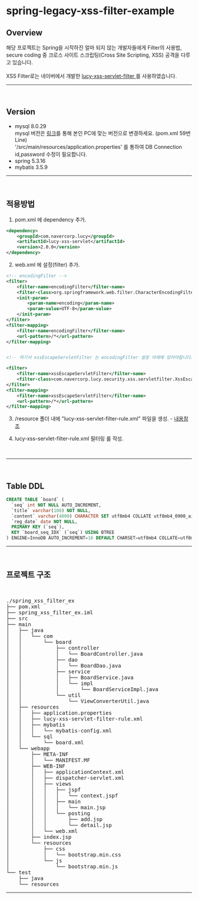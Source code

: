 # spring-legacy-xss-filter-example

## Overview
해당 프로젝트는 Spring을 시작하진 얼마 되지 않는 개발자들에게 Filter의 사용법, secure coding 중 크로스 사이트 스크립팅(Cross Site Scripting, XSS) 공격을 다루고 있습니다.
<br>
<br>
XSS Filter로는 네이버에서 개발한 [lucy-xss-servlet-filter ](https://github.com/naver/lucy-xss-servlet-filter "lucy-xss-servlet-filter") 를 사용하였습니다.

---

<br>

## Version
- mysql 8.0.29
  <br>
  mysql 버전은 [링크](https://mvnrepository.com/artifact/mysql/mysql-connector-java "https://mvnrepository.com/artifact/mysql/mysql-connector-java")를 통해 본인 PC에 맞는 버전으로 변경하세요.
  (pom.xml 59번 Line) 
  <br>
  '/src/main/resources/application.properties' 를 통하여 DB Connection id,password 수정이 필요합니다.
- spring 5.3.16
- mybatis 3.5.9


---

<br>

## 적용방법

1. pom.xml 에 dependency 추가.

```xml
<dependency>
	<groupId>com.navercorp.lucy</groupId>
	<artifactId>lucy-xss-servlet</artifactId>
	<version>2.0.0</version>
</dependency>
````
2. web.xml 에 설정(filter) 추가.

```xml
<!-- encodingFilter -->
<filter>
	<filter-name>encodingFilter</filter-name>
	<filter-class>org.springframework.web.filter.CharacterEncodingFilter</filter-class>
	<init-param>
		<param-name>encoding</param-name>
		<param-value>UTF-8</param-value>
	</init-param>
</filter>
<filter-mapping>
	<filter-name>encodingFilter</filter-name>
	<url-pattern>/*</url-pattern>
</filter-mapping>


<!-- 여기서 xssEscapeServletFilter 는 encodingFilter 설정 아래에 있어야합니다. -->

<filter>
	<filter-name>xssEscapeServletFilter</filter-name>
	<filter-class>com.navercorp.lucy.security.xss.servletfilter.XssEscapeServletFilter</filter-class>
</filter>
<filter-mapping>
    <filter-name>xssEscapeServletFilter</filter-name>
    <url-pattern>/*</url-pattern>
</filter-mapping>
````
3. /resource 폴더 내에 "lucy-xss-servlet-filter-rule.xml" 파일을 생성. - [내용참조](https://github.com/132262B/spring-legacy-xss-filter-example/blob/master/src/main/resources/lucy-xss-servlet-filter-rule.xml "https://github.com/132262B/spring-legacy-xss-filter-example/blob/master/src/main/resources/lucy-xss-servlet-filter-rule.xml")

4. lucy-xss-servlet-filter-rule.xml 필터링 룰 작성.

<br>

---

<br>

## Table DDL

```SQL
CREATE TABLE `board` (
  `seq` int NOT NULL AUTO_INCREMENT,
  `title` varchar(100) NOT NULL,
  `content` varchar(4000) CHARACTER SET utf8mb4 COLLATE utf8mb4_0900_ai_ci NOT NULL,
  `reg_date` date NOT NULL,
  PRIMARY KEY (`seq`),
  KEY `board_seq_IDX` (`seq`) USING BTREE
) ENGINE=InnoDB AUTO_INCREMENT=16 DEFAULT CHARSET=utf8mb4 COLLATE=utf8mb4_0900_ai_ci;
````

---

<br>

## 프로젝트 구조
<br>
<pre>
./spring_xss_filter_ex
├── pom.xml
├── spring_xss_filter_ex.iml
├── src
├── main
│   ├── java  
│   │   └── com  
│   │       └── board  
│   │           ├── controller  
│   │           │   └── BoardController.java  
│   │           ├── dao
│   │           │   └── BoardDao.java  
│   │           ├── service  
│   │           │   ├── BoardService.java  
│   │           │   └── impl  
│   │           │       └── BoardServiceImpl.java  
│   │           └── util  
│   │               └── ViewConverterUtil.java  
│   ├── resources  
│   │   ├── application.properties  
│   │   ├── lucy-xss-servlet-filter-rule.xml  
│   │   ├── mybatis  
│   │   │   └── mybatis-config.xml  
│   │   └── sql  
│   │       └── board.xml  
│   └── webapp  
│       ├── META-INF  
│       │   └── MANIFEST.MF  
│       ├── WEB-INF  
│       │   ├── applicationContext.xml  
│       │   ├── dispatcher-servlet.xml  
│       │   ├── views  
│       │   │   ├── jspf  
│       │   │   │   └── context.jspf  
│       │   │   ├── main  
│       │   │   │   └── main.jsp  
│       │   │   └── posting  
│       │   │       ├── add.jsp  
│       │   │       └── detail.jsp  
│       │   └── web.xml  
│       ├── index.jsp  
│       └── resources  
│           ├── css  
│           │   └── bootstrap.min.css  
│           └── js  
│               └── bootstrap.min.js  
└── test  
    ├── java  
    └── resources  
</pre>   

---

## 
